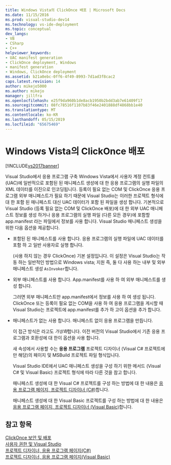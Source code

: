 ```yaml
---
title: Windows Vista의 ClickOnce 배포 | Microsoft Docs
ms.date: 11/15/2016
ms.prod: visual-studio-dev14
ms.technology: vs-ide-deployment
ms.topic: conceptual
dev_langs:
- VB
- CSharp
- C++
helpviewer_keywords:
- UAC manifest generation
- ClickOnce deployment, Windows
- manifest generation
- Windows, ClickOnce deployment
ms.assetid: b21a0ebc-0ff6-4f49-8993-7d1ad3f8cac2
caps.latest.revision: 14
author: mikejo5000
ms.author: mikejo
manager: jillfra
ms.openlocfilehash: e25f9da960b1de8acb1950b2bdd3ab7e61409f17
ms.sourcegitcommit: 08fc78516f1107b83f46e2401888df4868bb1e40
ms.translationtype: MT
ms.contentlocale: ko-KR
ms.lasthandoff: 05/15/2019
ms.locfileid: "65675469"
---
```

# <a name="clickonce-deployment-on-windows-vista"></a>Windows Vista의 ClickOnce 배포
[!INCLUDE[vs2017banner](../includes/vs2017banner.md)]

Visual Studio에서 응용 프로그램 구축 Windows Vista에서 사용자 계정 컨트롤 (UAC)에 일반적으로 포함된 된 매니페스트 생성에 대 한 응용 프로그램의 실행 파일의 XML 데이터를 이진으로 인코딩됩니다. 등록이 필요 없는 COM 및 ClickOnce 응용 프로그램 외부 매니페스트가 필요 하기 때문에 Visual Studio는 이러한 프로젝트 형식에 대 한 포함 된 매니페스트 대신 UAC 데이터가 포함 된 파일을 생성 합니다. 기본적으로 Visual Studio (등록 필요 없는 COM 및 ClickOnce 배포)에 대 한 외부 UAC 매니페스트 정보를 생성 하거나 응용 프로그램의 실행 파일 (다른 모든 경우)에 포함할 app.manifest 라는 파일에서 정보를 사용 합니다. Visual Studio 매니페스트 생성을 위한 다음 옵션을 제공합니다.  
  
- 포함된 된 매니페스트를 사용 합니다. 응용 프로그램의 실행 파일에 UAC 데이터를 포함 하 고 일반 사용자로 실행 합니다.  
  
   (사용 하지 않는 경우 ClickOnce) 기본 설정입니다. 이 설정은 Visual Studio는 작동 하는 일반적인 방법으로 Windows vista; 지원 즉, 둘 다 사용 하는 내부 및 외부 매니페스트 생성 `AsInvoker`합니다.  
  
- 외부 매니페스트를 사용 합니다. App.manifest를 사용 하 여 외부 매니페스트를 생성 합니다.  
  
   그러면 외부 매니페스트만 app.manifest에서 정보를 사용 하 여 생성 됩니다. ClickOnce 또는 등록이 필요 없는 COM을 사용 하 여 응용 프로그램을 게시할 때 Visual Studio는 프로젝트에 app.manifest를 추가 하 고이 옵션을 추가 합니다.  
  
- 매니페스트가 없는 사용 합니다. 매니페스트 없이 응용 프로그램을 만듭니다.  
  
   이 접근 방식은 라고도 *가상화*합니다. 이전 버전의 Visual Studio에서 기존 응용 프로그램과 호환성에 대 한이 옵션을 사용 합니다.  
  
  새 속성에서 사용할 수는 **응용 프로그램** 프로젝트 디자이너 (Visual C# 프로젝트에만 해당)의 페이지 및 MSBuild 프로젝트 파일 형식입니다.  
  
  Visual Studio IDE에서 UAC 매니페스트 생성을 구성 하기 위한 메서드 (Visual C# 및 Visual Basic) 프로젝트 형식에 따라 다른 것을 참고 합니다.  
  
  매니페스트 생성에 대 한 Visual C# 프로젝트를 구성 하는 방법에 대 한 내용은 [응용 프로그램 페이지, 프로젝트 디자이너 (C#)](../ide/reference/application-page-project-designer-csharp.md)합니다.  
  
  매니페스트 생성에 대 한 Visual Basic 프로젝트를 구성 하는 방법에 대 한 내용은 [응용 프로그램 페이지, 프로젝트 디자이너 (Visual Basic)](../ide/reference/application-page-project-designer-visual-basic.md)합니다.  
  
## <a name="see-also"></a>참고 항목  
 [ClickOnce 보안 및 배포](../deployment/clickonce-security-and-deployment.md)   
 [사용자 권한 및 Visual Studio](https://msdn.microsoft.com/d5c55084-1e7b-4b61-b478-137db01c0fc0)   
 [프로젝트 디자이너, 응용 프로그램 페이지(C#)](../ide/reference/application-page-project-designer-csharp.md)   
 [프로젝트 디자이너, 응용 프로그램 페이지(Visual Basic)](../ide/reference/application-page-project-designer-visual-basic.md)
